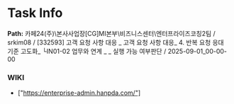 # Task Info

**Path:** 카페24(주)\본사사업장\[CG]MI본부\비즈니스센터\엔터프라이즈코칭2팀 / srkim08 / [332593] 고객 요청 사항 대응 _ 고객 요청 사항 대응_ 4. 반복 요청 응대 기준 고도화_ └IN01-02 업무와 연계 _ _ 실행 가능 여부판단 / 2025-09-01_00-00-00

### WIKI
- ["https://enterprise-admin.hanpda.com/"]

